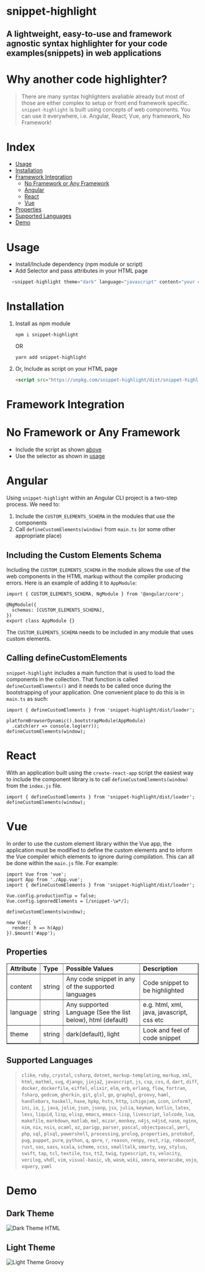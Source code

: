 # snippet-highlight

## A lightweight, easy-to-use and framework agnostic syntax highlighter for your code examples(snippets) in web applications

# Why another code highlighter?
> There are many syntax highlighters avaliable already but most of those are either complex to setup or front end framework specific. `snippet-highlight` is built using concepts of web components. You can use it everywhere, i.e. Angular, React, Vue, any framework, No Framework!

# Index
 * [Usage](#usage)
 * [Installation](#installation)
 * [Framework Integration](#framework-integration)
    * [No Framework or Any Framework](#no-framework-or-any-framework)
    * [Angular](#angular)
    * [React](#react)
    * [Vue](#vue)
 * [Properties](#properties)
 * [Supported Languages](#supported-languages)
 * [Demo](#demo)


# Usage
* Install/Include dependency (npm module or script)
* Add Selector and pass attributes in your HTML page

```javascript
  <snippet-highlight theme="dark" language="javascript" content="your code-snippet"/>
```
# Installation
1. Install as npm module
    ```
    npm i snippet-highlight
    ```
    OR

    ```
    yarn add snippet-highlight
    ```
2. Or, Include as script on your HTML page
    ```html
    <script src="https://unpkg.com/snippet-highlight/dist/snippet-highlight.js"></script>
    ```

# Framework Integration

# No Framework or Any Framework
* Include the script as shown [above](#installation)
* Use the selector as shown in [usage](#usage)

# Angular

Using `snippet-highlight` within an Angular CLI project is a two-step process. We need to:

1. Include the `CUSTOM_ELEMENTS_SCHEMA` in the modules that use the components
1. Call `defineCustomElements(window)` from `main.ts` (or some other appropriate place)

## Including the Custom Elements Schema

Including the `CUSTOM_ELEMENTS_SCHEMA` in the module allows the use of the web components in the HTML markup without the compiler producing errors. Here is an example of adding it to `AppModule`:

```tsx
import { CUSTOM_ELEMENTS_SCHEMA, NgModule } from '@angular/core';

@NgModule({
  schemas: [CUSTOM_ELEMENTS_SCHEMA],
})
export class AppModule {}
```

The `CUSTOM_ELEMENTS_SCHEMA` needs to be included in any module that uses custom elements.

## Calling defineCustomElements

`snippet-highlight` includes a main function that is used to load the components in the collection. That function is called `defineCustomElements()` and it needs to be called once during the bootstrapping of your application. One convenient place to do this is in `main.ts` as such:

```tsx
import { defineCustomElements } from 'snippet-highlight/dist/loader';

platformBrowserDynamic().bootstrapModule(AppModule)
  .catch(err => console.log(err));
defineCustomElements(window);
```

# React
With an application built using the `create-react-app` script the easiest way to include the component library is to call `defineCustomElements(window)` from the `index.js` file.

```tsx
import { defineCustomElements } from 'snippet-highlight/dist/loader';
defineCustomElements(window);
  ```
# Vue
In order to use the custom element library within the Vue app, the application must be modified to define the custom elements and to inform the Vue compiler which elements to ignore during compilation. This can all be done within the `main.js` file. For example:

```tsx
import Vue from 'vue';
import App from './App.vue';
import { defineCustomElements } from 'snippet-highlight/dist/loader';

Vue.config.productionTip = false;
Vue.config.ignoredElements = [/snippet-\w*/];

defineCustomElements(window);

new Vue({
  render: h => h(App)
}).$mount('#app');
```



## Properties

<table border="1">
<thead>
  <td><strong>Attribute</strong></td>
  <td><strong>Type</strong></td>
  <td><strong>Possible Values</strong></td>
  <td><strong>Description</strong></td>
</thead>
<tr>
  <td>content</td>
  <td>string</td>
  <td>Any code snippet in any of the supported languages</td>
  <td>Code snippet to be highlighted</td>
</tr>
<tr>
  <td>language</td>
  <td>string</td>
  <td>Any supported Language (See the list below), html (default)</td>
  <td>e.g. html, xml, java, javascript, css etc</td>
</tr>
<tr>
  <td>theme</td>
  <td>string</td>
  <td>dark(default), light</td>
  <td>Look and feel of code snippet</td>
</tr>
</table>

## Supported Languages


> `clike`,  `ruby`, `crystal`,  `csharp`,  `dotnet`,  `markup-templating`,  `markup`,  `xml`,  `html`,  `mathml`,  `svg`,  `django`,  `jinja2`,  `javascript`,  `js`,  `csp`,  `css`,  `d`,  `dart`,  `diff`,  `docker`,  `dockerfile`,  `eiffel`,  `elixir`,  `elm`,  `erb`,  `erlang`,  `flow`,  `fortran`,  `fsharp`,  `gedcom`,  `gherkin`,  `git`,  `glsl`,  `go`,  `graphql`,  `groovy`,  `haml`,  `handlebars`,  `haskell`,  `haxe`,  `hpkp`,  `hsts`,  `http`,  `ichigojam`,  `icon`,  `inform7`,  `ini`,  `io`,  `j`,  `java`,  `jolie`,  `json`,  `jsonp`,  `jsx`,  `julia`,  `keyman`,  `kotlin`,  `latex`,  `less`,  `liquid`,  `lisp`,  `elisp`,  `emacs`,  `emacs-lisp`,  `livescript`,  `lolcode`,  `lua`,  `makefile`,  `markdown`,  `matlab`,  `mel`,  `mizar`,  `monkey`,  `n4js`,  `n4jsd`,  `nasm`,  `nginx`,  `nim`,  `nix`,  `nsis`,  `ocaml`,  `oz`,  `parigp`,  `parser`,  `pascal`,  `objectpascal`,  `perl`,  `php`,  `sql`,  `plsql`,  `powershell`,  `processing`,  `prolog`,  `properties`,  `protobuf`,  `pug`,  `puppet`,  `pure`,  `python`,  `q`,  `qore`,  `r`,  `reason`,  `renpy`,  `rest`,  `rip`,  `roboconf`,  `rust`,  `sas`,  `sass`,  `scala`,  `scheme`,  `scss`,  `smalltalk`,  `smarty`,  `soy`,  `stylus`,  `swift`,  `tap`,  `tcl`,  `textile`,  `tsx`,  `tt2`,  `twig`,  `typescript`,  `ts`,  `velocity`,  `verilog`,  `vhdl`,  `vim`,  `visual-basic`,  `vb`,  `wasm`,  `wiki`,  `xeora`,  `xeoracube`,  `xojo`,  `xquery`,  `yaml`

# Demo

## Dark Theme
![Dark Theme HTML](https://res.cloudinary.com/designu/image/upload/v1546001737/CD32853C_aepc2b.png "Dark Theme HTML")

## Light Theme
![Light Theme Groovy](https://res.cloudinary.com/designu/image/upload/v1546001847/8F82AC0D_hzxt3l.png "Light Theme Groovy")